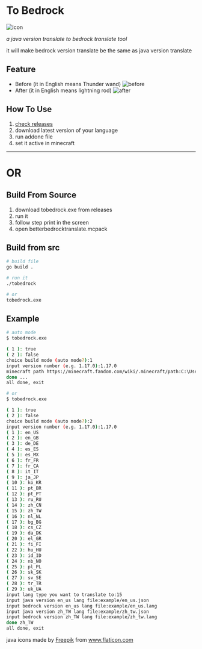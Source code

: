 # To Bedrock

![icon](https://i.imgur.com/yprFoFr.png)

_a java version translate to bedrock translate tool_

it will make bedrock version translate be the same as java version translate

## Feature

- Before (it in English means Thunder wand)
    ![before](https://i.imgur.com/vuroVWW.png)
- After (it in English means lightning rod)
    ![after](https://i.imgur.com/vOhZgEm.png)

## How To Use

1. [check releases](https://github.com/KAIYOHUGO/to-bedrock/releases)
2. download latest version of your language
3. run addone file
4. set it active in minecraft

---
# OR

## Build From Source

1. download tobedrock.exe from releases
2. run it
3. follow step print in the screen
4. open betterbedrocktranslate.mcpack

## Build from src

```bash
# build file
go build .

# run it
./tobedrock

# or
tobedrock.exe
```

## Example
```bash
# auto mode
$ tobedrock.exe

( 1 ): true
( 2 ): false
choice build mode (auto mode?):1
input version number (e.g. 1.17.0):1.17.0
minecraft path https://minecraft.fandom.com/wiki/.minecraft/path:C:\Users\kymcm\AppData\Roaming\.minecraft
done ...
all done, exit

# or
$ tobedrock.exe

( 1 ): true
( 2 ): false
choice build mode (auto mode?):2
input version number (e.g. 1.17.0):1.17.0
( 1 ): en_US 
( 2 ): en_GB 
( 3 ): de_DE 
( 4 ): es_ES 
( 5 ): es_MX 
( 6 ): fr_FR 
( 7 ): fr_CA 
( 8 ): it_IT 
( 9 ): ja_JP 
( 10 ): ko_KR
( 11 ): pt_BR
( 12 ): pt_PT
( 13 ): ru_RU
( 14 ): zh_CN
( 15 ): zh_TW
( 16 ): nl_NL
( 17 ): bg_BG
( 18 ): cs_CZ
( 19 ): da_DK
( 20 ): el_GR
( 21 ): fi_FI
( 22 ): hu_HU
( 23 ): id_ID
( 24 ): nb_NO
( 25 ): pl_PL
( 26 ): sk_SK
( 27 ): sv_SE
( 28 ): tr_TR
( 29 ): uk_UA
input lang type you want to translate to:15
input java version en_us lang file:example/en_us.json
input bedrock version en_us lang file:example/en_us.lang
input java version zh_TW lang file:example/zh_tw.json
input bedrock version zh_TW lang file:example/zh_tw.lang
done zh_TW
all done, exit
```

<div>java icons made by <a href="https://www.freepik.com" title="Freepik">Freepik</a> from <a href="https://www.flaticon.com/" title="Flaticon">www.flaticon.com</a></div>
